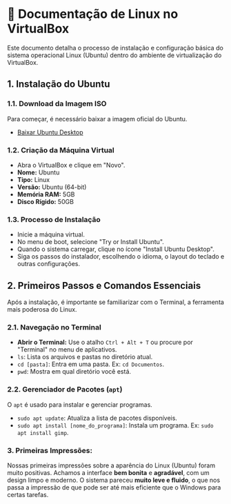 # 🐧 Documentação de Linux no VirtualBox

Este documento detalha o processo de instalação e configuração básica do sistema operacional Linux (Ubuntu) dentro do ambiente de virtualização do VirtualBox.

## 1. Instalação do Ubuntu

### 1.1. Download da Imagem ISO
Para começar, é necessário baixar a imagem oficial do Ubuntu.
- [Baixar Ubuntu Desktop](https://ubuntu.com/download/desktop)

### 1.2. Criação da Máquina Virtual
- Abra o VirtualBox e clique em "Novo".
- **Nome:** Ubuntu
- **Tipo:** Linux
- **Versão:** Ubuntu (64-bit)
- **Memória RAM:** 5GB
- **Disco Rígido:** 50GB 

### 1.3. Processo de Instalação
- Inicie a máquina virtual.
- No menu de boot, selecione "Try or Install Ubuntu".
- Quando o sistema carregar, clique no ícone "Install Ubuntu Desktop".
- Siga os passos do instalador, escolhendo o idioma, o layout do teclado e outras configurações.

## 2. Primeiros Passos e Comandos Essenciais

Após a instalação, é importante se familiarizar com o Terminal, a ferramenta mais poderosa do Linux.

### 2.1. Navegação no Terminal
- **Abrir o Terminal:** Use o atalho `Ctrl + Alt + T` ou procure por "Terminal" no menu de aplicativos.
- `ls`: Lista os arquivos e pastas no diretório atual.
- `cd [pasta]`: Entra em uma pasta. Ex: `cd Documentos`.
- `pwd`: Mostra em qual diretório você está.

### 2.2. Gerenciador de Pacotes (`apt`)
O `apt` é usado para instalar e gerenciar programas.
- `sudo apt update`: Atualiza a lista de pacotes disponíveis.
- `sudo apt install [nome_do_programa]`: Instala um programa. Ex: `sudo apt install gimp`.
  
### 3. Primeiras Impressões: 
Nossas primeiras impressões sobre a aparência do Linux (Ubuntu) foram muito positivas. Achamos a interface **bem bonita** e **agradável**, 
com um design limpo e moderno. O sistema pareceu **muito leve e fluido**, o que nos passa a impressão de que pode ser até mais eficiente que o Windows para certas tarefas.
